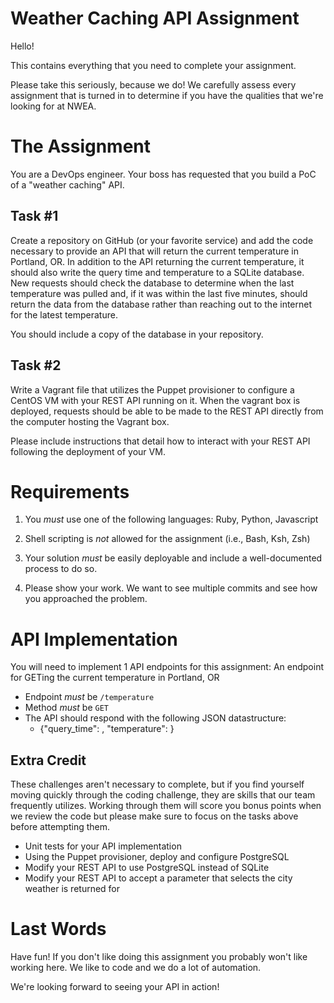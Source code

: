 # Weather Caching API Assignment
Hello!
 
This contains everything that you need to complete your assignment.
 
Please take this seriously, because we do!  We carefully assess every assignment
that is turned in to determine if you have the qualities that we're looking for
at NWEA.
 
# The Assignment
You are a DevOps engineer.  Your boss has requested that you build a PoC of a
"weather caching" API.
 
## Task #1
Create a repository on GitHub (or your favorite service) and add the code
necessary to provide an API that will return the current temperature in Portland,
OR. In addition to the API returning the current temperature, it should also
write the query time and temperature to a SQLite database. New requests should
check the database to determine when the last temperature was pulled and, if it
was within the last five minutes, should return the data from the database rather
than reaching out to the internet for the latest temperature.
 
You should include a copy of the database in your repository.
 
## Task #2
Write a Vagrant file that utilizes the Puppet provisioner to configure a CentOS
VM with your REST API running on it. When the vagrant box is deployed, requests
should be able to be made to the REST API directly from the computer hosting the
Vagrant box.
 
Please include instructions that detail how to interact with your REST API
following the deployment of your VM.
 
# Requirements
 
1. You *must* use
one of the following languages: Ruby, Python, Javascript
 
2. Shell scripting
is *not* allowed for the assignment (i.e., Bash, Ksh, Zsh)
 
3. Your solution
*must* be easily deployable and include a well-documented process to do so.
 
4. Please show
your work.  We want to see multiple
commits and see how you approached the problem.

# API Implementation

You will need to implement 1 API endpoints for this assignment:  An endpoint
for GETing the current temperature in Portland, OR
 
  * Endpoint *must* be `/temperature`
  * Method *must* be `GET`
  * The API should respond with the following
JSON datastructure:
    * {"query_time":
<timestamp>, "temperature": <temperature> }
 
## Extra Credit
 
These challenges
aren't necessary to complete, but if you find yourself moving quickly through
the coding challenge, they are skills that our team frequently utilizes.
Working through them will score you bonus points when we review the code but
please make sure to focus on the tasks above before attempting them.
 
  * Unit tests for your API implementation
  * Using the Puppet provisioner, deploy and configure PostgreSQL
  * Modify your REST API to use PostgreSQL instead of SQLite
  * Modify your REST API to accept a parameter that selects the city weather
is returned for
 
# Last Words
 
Have fun!  If you don't like doing this assignment you probably won't like
working here.  We like to code and we do a lot of automation.
 
We're looking forward to seeing your API in action!
